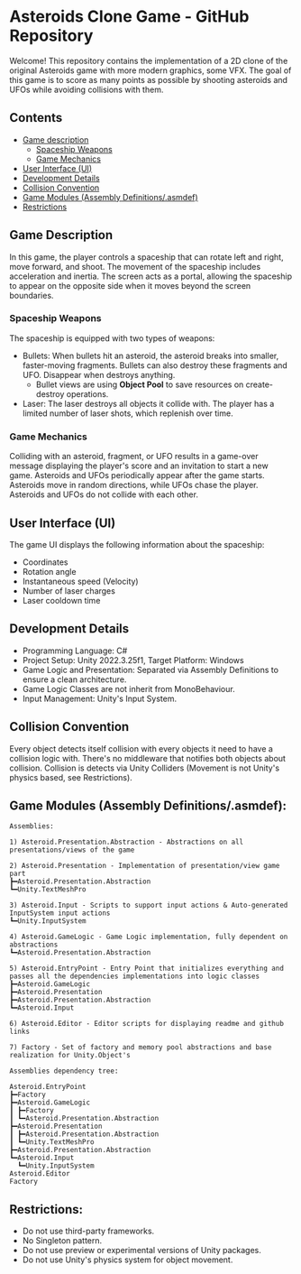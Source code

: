 # Asteroids Clone Game - GitHub Repository
Welcome! This repository contains the implementation of a 2D clone of the original Asteroids game with more modern graphics, some VFX. The goal of this game is to score as many points as possible by shooting asteroids and UFOs while avoiding collisions with them.

## Contents

* [Game description](#game-description)
  * [Spaceship Weapons](#spaceship-weapons)
  * [Game Mechanics](#game-mechanics)
* [User Interface (UI)](#user-interface-ui)
* [Development Details](#development-details)
* [Collision Convention](#collision-convention)
* [Game Modules (Assembly Definitions/.asmdef)](#game-modules-assembly-definitionsasmdef)
* [Restrictions](#restrictions)

## Game Description
In this game, the player controls a spaceship that can rotate left and right, move forward, and shoot. The movement of the spaceship includes acceleration and inertia. The screen acts as a portal, allowing the spaceship to appear on the opposite side when it moves beyond the screen boundaries.

### Spaceship Weapons
The spaceship is equipped with two types of weapons:

* Bullets: When bullets hit an asteroid, the asteroid breaks into smaller, faster-moving fragments. Bullets can also destroy these fragments and UFO. Disappear when destroys anything.
  * Bullet views are using <b>Object Pool</b> to save resources on create-destroy operations.
* Laser: The laser destroys all objects it collide with. The player has a limited number of laser shots, which replenish over time.

### Game Mechanics
Colliding with an asteroid, fragment, or UFO results in a game-over message displaying the player's score and an invitation to start a new game.
Asteroids and UFOs periodically appear after the game starts. Asteroids move in random directions, while UFOs chase the player. Asteroids and UFOs do not collide with each other.

## User Interface (UI)
The game UI displays the following information about the spaceship:

* Coordinates
* Rotation angle
* Instantaneous speed (Velocity)
* Number of laser charges
* Laser cooldown time

## Development Details
* Programming Language: C#
* Project Setup: Unity 2022.3.25f1, Target Platform: Windows
* Game Logic and Presentation: Separated via Assembly Definitions to ensure a clean architecture.
* Game Logic Classes are not inherit from MonoBehaviour.
* Input Management: Unity's Input System.

## Collision Convention

Every object detects itself collision with every objects it need to have a collision logic with. There's no middleware that notifies both objects about collision. Collision is detects via Unity Colliders (Movement is not Unity's physics based, see Restrictions).

## Game Modules (Assembly Definitions/.asmdef):

```
Assemblies:

1) Asteroid.Presentation.Abstraction - Abstractions on all presentations/views of the game

2) Asteroid.Presentation - Implementation of presentation/view game part
┣━Asteroid.Presentation.Abstraction
┗━Unity.TextMeshPro

3) Asteroid.Input - Scripts to support input actions & Auto-generated InputSystem input actions
┗━Unity.InputSystem

4) Asteroid.GameLogic - Game Logic implementation, fully dependent on abstractions
┗━Asteroid.Presentation.Abstraction

5) Asteroid.EntryPoint - Entry Point that initializes everything and passes all the dependencies implementations into logic classes
┣━Asteroid.GameLogic
┣━Asteroid.Presentation
┣━Asteroid.Presentation.Abstraction
┗━Asteroid.Input

6) Asteroid.Editor - Editor scripts for displaying readme and github links

7) Factory - Set of factory and memory pool abstractions and base realization for Unity.Object's

Assemblies dependency tree:

Asteroid.EntryPoint
┣━Factory
┣━Asteroid.GameLogic
┃ ┣━Factory
┃ ┗━Asteroid.Presentation.Abstraction
┣━Asteroid.Presentation
┃ ┣━Asteroid.Presentation.Abstraction
┃ ┗━Unity.TextMeshPro
┣━Asteroid.Presentation.Abstraction
┗━Asteroid.Input
  ┗━Unity.InputSystem
Asteroid.Editor
Factory
```

## Restrictions:
* Do not use third-party frameworks.
* No Singleton pattern.
* Do not use preview or experimental versions of Unity packages.
* Do not use Unity's physics system for object movement.